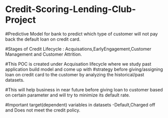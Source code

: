 # Credit-Scoring-Lending-Club-Project

#Predictive Model for bank to predict which type of customer will not pay back the default loan on credit card.

#Stages of Credit Lifecycle : Acquisations,EarlyEngagement,Customer Management and Customer Attrition.

#This POC is created under Acquisation lifecycle where we study past application build model and come up with 
#strategy before giving/assigning loan on credit card to the customer by analyzing the historical/past datasets.

#This will help business in near future before giving loan to customer based on certain parameter and will try to minimize its default rate.

#Important target(dependent) variables in datasets -Default,Charged off and Does not meet the credit policy.

